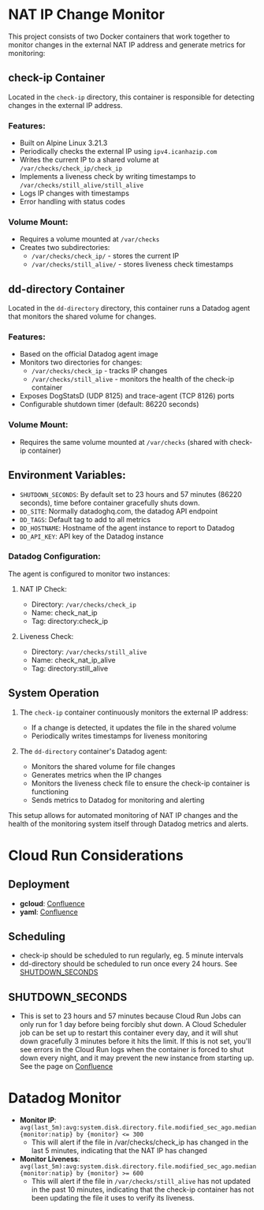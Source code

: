 # NAT IP Change Monitor

This project consists of two Docker containers that work together to monitor changes in the external NAT IP address and generate metrics for monitoring:

## check-ip Container

Located in the `check-ip` directory, this container is responsible for detecting changes in the external IP address.

### Features:
- Built on Alpine Linux 3.21.3
- Periodically checks the external IP using `ipv4.icanhazip.com`
- Writes the current IP to a shared volume at `/var/checks/check_ip/check_ip`
- Implements a liveness check by writing timestamps to `/var/checks/still_alive/still_alive`
- Logs IP changes with timestamps
- Error handling with status codes

### Volume Mount:
- Requires a volume mounted at `/var/checks`
- Creates two subdirectories:
  - `/var/checks/check_ip/` - stores the current IP
  - `/var/checks/still_alive/` - stores liveness check timestamps

## dd-directory Container

Located in the `dd-directory` directory, this container runs a Datadog agent that monitors the shared volume for changes.

### Features:
- Based on the official Datadog agent image
- Monitors two directories for changes:
  - `/var/checks/check_ip` - tracks IP changes
  - `/var/checks/still_alive` - monitors the health of the check-ip container
- Exposes DogStatsD (UDP 8125) and trace-agent (TCP 8126) ports
- Configurable shutdown timer (default: 86220 seconds)

### Volume Mount:
- Requires the same volume mounted at `/var/checks` (shared with check-ip container)

## Environment Variables:
- `SHUTDOWN_SECONDS`: By default set to 23 hours and 57 minutes (86220 seconds), time before container gracefully shuts down.
- `DD_SITE`: Normally datadoghq.com, the datadog API endpoint
- `DD_TAGS`: Default tag to add to all metrics
- `DD_HOSTNAME`: Hostname of the agent instance to report to Datadog
- `DD_API_KEY`: API key of the Datadog instance

### Datadog Configuration:
The agent is configured to monitor two instances:
1. NAT IP Check:
   - Directory: `/var/checks/check_ip`
   - Name: check_nat_ip
   - Tag: directory:check_ip

2. Liveness Check:
   - Directory: `/var/checks/still_alive`
   - Name: check_nat_ip_alive
   - Tag: directory:still_alive

## System Operation

1. The `check-ip` container continuously monitors the external IP address:
   - If a change is detected, it updates the file in the shared volume
   - Periodically writes timestamps for liveness monitoring

2. The `dd-directory` container's Datadog agent:
   - Monitors the shared volume for file changes
   - Generates metrics when the IP changes
   - Monitors the liveness check file to ensure the check-ip container is functioning
   - Sends metrics to Datadog for monitoring and alerting

This setup allows for automated monitoring of NAT IP changes and the health of the monitoring system itself through Datadog metrics and alerts.

# Cloud Run Considerations

## Deployment
- **gcloud**: [Confluence](https://telushealth.atlassian.net/wiki/spaces/EO/pages/160759883/Gcloud+Commands#Create-Job)
- **yaml**: [Confluence](https://telushealth.atlassian.net/wiki/spaces/EO/pages/160759902/Creating+Job+with+YAML)

## Scheduling
- check-ip should be scheduled to run regularly, eg. 5 minute intervals
- dd-directory should be scheduled to run once every 24 hours. See [SHUTDOWN_SECONDS](#SHUTDOWN_SECONDS)

## SHUTDOWN_SECONDS
- This is set to 23 hours and 57 minutes because Cloud Run Jobs can only run for 1 day before being forcibly shut down. A Cloud Scheduler job can be set up to restart this container every day, and it will shut down gracefully 3 minutes before it hits the limit. If this is not set, you'll see errors in the Cloud Run logs when the container is forced to shut down every night, and it may prevent the new instance from starting up. See the page on [Confluence](https://telushealth.atlassian.net/wiki/spaces/EO/pages/160694353/Scheduling+Job)

# Datadog Monitor
- **Monitor IP**: `avg(last_5m):avg:system.disk.directory.file.modified_sec_ago.median{monitor:natip} by {monitor} <= 300`
  - This will alert if the file in /var/checks/check_ip has changed in the last 5 minutes, indicating that the NAT IP has changed
- **Monitor Liveness**: `avg(last_5m):avg:system.disk.directory.file.modified_sec_ago.median{monitor:natip} by {monitor} >= 600`
  - This will alert if the file in  `/var/checks/still_alive` has not updated in the past 10 minutes, indicating that the check-ip container has not been updating the file it uses to verify its liveness.